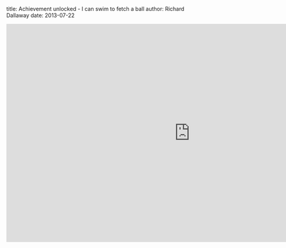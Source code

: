 title: Achievement unlocked - I can swim to fetch a ball
author: Richard Dallaway
date: 2013-07-22

<iframe src="http://blip.tv/play/AYOUhCYA.html?p=1" width="960" height="570" frameborder="0" allowfullscreen="allowfullscreen"></iframe><embed type="application/x-shockwave-flash" src="http://a.blip.tv/api.swf#AYOUhCYA" style="display:none"></embed>

